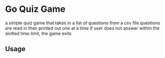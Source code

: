 # Go Quiz Game

a simple quiz game that takes in a list of questions from a csv file
questions are read in then printed out one at a time
if user does not answer within the alotted time limit, the game exits

## Usage

